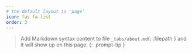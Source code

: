 ```yaml
---
# the default layout is 'page'
icon: fas fa-list
order: 3
---
```


> Add Markdown syntax content to file `_tabs/about.md`{: .filepath } and it will show up on this page.
{: .prompt-tip }
